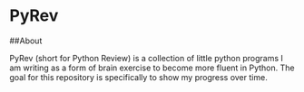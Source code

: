 # PyRev

##About

PyRev (short for Python Review) is a collection of little python programs I am writing as a form of brain exercise to become more fluent in Python.  The goal for this repository is specifically to show my progress over time. 
